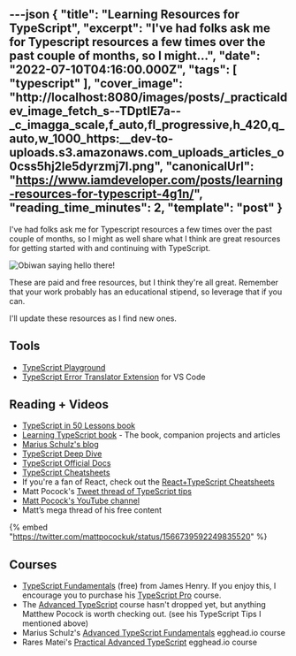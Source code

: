 ---json
{
  "title": "Learning Resources for TypeScript",
  "excerpt": "I've had folks ask me for Typescript resources a few times over the past couple of months, so I might...",
  "date": "2022-07-10T04:16:00.000Z",
  "tags": [
    "typescript"
  ],
  "cover_image": "http://localhost:8080/images/posts/_practicaldev_image_fetch_s--TDptlE7a--_c_imagga_scale,f_auto,fl_progressive,h_420,q_auto,w_1000_https:__dev-to-uploads.s3.amazonaws.com_uploads_articles_o0css5hj2le5dyrzmj7l.png",
  "canonicalUrl": "https://www.iamdeveloper.com/posts/learning-resources-for-typescript-4g1n/",
  "reading_time_minutes": 2,
  "template": "post"
}
---

I've had folks ask me for Typescript resources a few times over the past couple of months, so I might as well share what I think are great resources for getting started with and continuing with TypeScript.

![Obiwan saying hello there!](https://media.giphy.com/media/xTiIzJSKB4l7xTouE8/giphy.gif)

These are paid and free resources, but I think they're all great. Remember that your work probably has an educational stipend, so leverage that if you can.

I'll update these resources as I find new ones.

## Tools

* [TypeScript Playground](https://www.typescriptlang.org/play)
* [TypeScript Error Translator Extension](https://www.iamdeveloper.com/vscodetips/2022/may-2nd-2022-vs-code-tip-of-the-week-2l6m) for VS Code

## Reading + Videos

* [TypeScript in 50 Lessons book](https://www.smashingmagazine.com/printed-books/typescript-in-50-lessons/)
* [Learning TypeScript book](https://www.learningtypescript.com) - The book, companion projects and articles
* [Marius Schulz's blog](https://mariusschulz.com/blog/series/typescript-evolution)
* [TypeScript Deep Dive](https://www.gitbook.com/book/basarat/typescript)
* [TypeScript Official Docs](https://www.typescriptlang.org/docs/)
* [TypeScript Cheatsheets](https://www.typescriptlang.org/cheatsheets)
* If you're a fan of React, check out the [React+TypeScript Cheatsheets](https://github.com/typescript-cheatsheets/react)
* Matt Pocock's [Tweet thread of TypeScript tips](https://twitter.com/mattpocockuk/status/1497262298368409605)
* [Matt Pocock's YouTube channel](https://www.youtube.com/channel/UCswG6FSbgZjbWtdf_hMLaow)
* Matt’s mega thread of his free content

{% embed "https://twitter.com/mattpocockuk/status/1566739592249835520" %}

## Courses

* [TypeScript Fundamentals](https://typescriptcourses.com/typescript-fundamentals) (free) from James Henry. If you enjoy this, I encourage you to purchase his [TypeScript Pro](https://typescriptcourses.com/typescript-pro) course.
* The [Advanced TypeScript](https://www.mattpocock.com/) course hasn't dropped yet, but anything Matthew Pocock is worth checking out. (see his TypeScript Tips I mentioned above)
* Marius Schulz's [Advanced TypeScript Fundamentals](https://egghead.io/courses/advanced-typescript-fundamentals-579c174f) egghead.io course
* Rares Matei's [Practical Advanced TypeScript](https://egghead.io/courses/practical-advanced-typescript) egghead.io course
